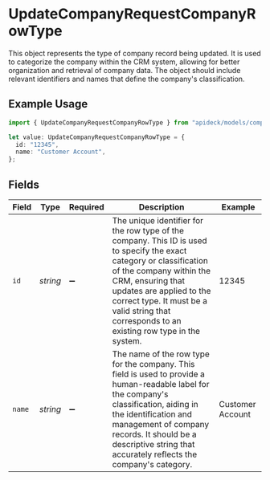 # UpdateCompanyRequestCompanyRowType

This object represents the type of company record being updated. It is used to categorize the company within the CRM system, allowing for better organization and retrieval of company data. The object should include relevant identifiers and names that define the company's classification.

## Example Usage

```typescript
import { UpdateCompanyRequestCompanyRowType } from "apideck/models/components";

let value: UpdateCompanyRequestCompanyRowType = {
  id: "12345",
  name: "Customer Account",
};
```

## Fields

| Field                                                                                                                                                                                                                                                                                          | Type                                                                                                                                                                                                                                                                                           | Required                                                                                                                                                                                                                                                                                       | Description                                                                                                                                                                                                                                                                                    | Example                                                                                                                                                                                                                                                                                        |
| ---------------------------------------------------------------------------------------------------------------------------------------------------------------------------------------------------------------------------------------------------------------------------------------------- | ---------------------------------------------------------------------------------------------------------------------------------------------------------------------------------------------------------------------------------------------------------------------------------------------- | ---------------------------------------------------------------------------------------------------------------------------------------------------------------------------------------------------------------------------------------------------------------------------------------------- | ---------------------------------------------------------------------------------------------------------------------------------------------------------------------------------------------------------------------------------------------------------------------------------------------- | ---------------------------------------------------------------------------------------------------------------------------------------------------------------------------------------------------------------------------------------------------------------------------------------------- |
| `id`                                                                                                                                                                                                                                                                                           | *string*                                                                                                                                                                                                                                                                                       | :heavy_minus_sign:                                                                                                                                                                                                                                                                             | The unique identifier for the row type of the company. This ID is used to specify the exact category or classification of the company within the CRM, ensuring that updates are applied to the correct type. It must be a valid string that corresponds to an existing row type in the system. | 12345                                                                                                                                                                                                                                                                                          |
| `name`                                                                                                                                                                                                                                                                                         | *string*                                                                                                                                                                                                                                                                                       | :heavy_minus_sign:                                                                                                                                                                                                                                                                             | The name of the row type for the company. This field is used to provide a human-readable label for the company's classification, aiding in the identification and management of company records. It should be a descriptive string that accurately reflects the company's category.            | Customer Account                                                                                                                                                                                                                                                                               |